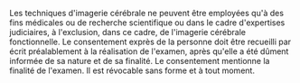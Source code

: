 Les techniques d'imagerie cérébrale ne peuvent être employées qu'à des fins médicales ou de recherche scientifique ou dans le cadre d'expertises judiciaires, à l'exclusion, dans ce cadre, de l'imagerie cérébrale fonctionnelle. Le consentement exprès de la personne doit être recueilli par écrit préalablement à la réalisation de l'examen, après qu'elle a été dûment informée de sa nature et de sa finalité. Le consentement mentionne la finalité de l'examen. Il est révocable sans forme et à tout moment.
